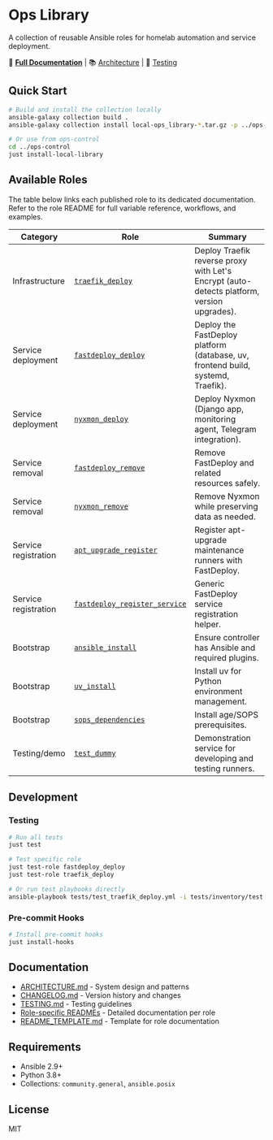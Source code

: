 # Ops Library

A collection of reusable Ansible roles for homelab automation and service deployment.

📖 **[Full Documentation](https://ops-library.readthedocs.io/)** | 📚 [Architecture](./ARCHITECTURE.md) | 🧪 [Testing](./TESTING.md)

## Quick Start

```bash
# Build and install the collection locally
ansible-galaxy collection build .
ansible-galaxy collection install local-ops_library-*.tar.gz -p ../ops-control/collections

# Or use from ops-control
cd ../ops-control
just install-local-library
```

## Available Roles

The table below links each published role to its dedicated documentation. Refer to the role README for full variable reference, workflows, and examples.

| Category | Role | Summary |
|----------|------|---------|
| Infrastructure | [`traefik_deploy`](roles/traefik_deploy/README.md) | Deploy Traefik reverse proxy with Let's Encrypt (auto-detects platform, version upgrades). |
| Service deployment | [`fastdeploy_deploy`](roles/fastdeploy_deploy/README.md) | Deploy the FastDeploy platform (database, uv, frontend build, systemd, Traefik). |
| Service deployment | [`nyxmon_deploy`](roles/nyxmon_deploy/README.md) | Deploy Nyxmon (Django app, monitoring agent, Telegram integration). |
| Service removal | [`fastdeploy_remove`](roles/fastdeploy_remove/README.md) | Remove FastDeploy and related resources safely. |
| Service removal | [`nyxmon_remove`](roles/nyxmon_remove/README.md) | Remove Nyxmon while preserving data as needed. |
| Service registration | [`apt_upgrade_register`](roles/apt_upgrade_register/README.md) | Register apt-upgrade maintenance runners with FastDeploy. |
| Service registration | [`fastdeploy_register_service`](roles/fastdeploy_register_service/README.md) | Generic FastDeploy service registration helper. |
| Bootstrap | [`ansible_install`](roles/ansible_install/README.md) | Ensure controller has Ansible and required plugins. |
| Bootstrap | [`uv_install`](roles/uv_install/README.md) | Install uv for Python environment management. |
| Bootstrap | [`sops_dependencies`](roles/sops_dependencies/README.md) | Install age/SOPS prerequisites. |
| Testing/demo | [`test_dummy`](roles/test_dummy/README.md) | Demonstration service for developing and testing runners. |

## Development

### Testing
```bash
# Run all tests
just test

# Test specific role
just test-role fastdeploy_deploy
just test-role traefik_deploy

# Or run test playbooks directly
ansible-playbook tests/test_traefik_deploy.yml -i tests/inventory/test.yml
```

### Pre-commit Hooks
```bash
# Install pre-commit hooks
just install-hooks
```

## Documentation

- [ARCHITECTURE.md](./ARCHITECTURE.md) - System design and patterns
- [CHANGELOG.md](./CHANGELOG.md) - Version history and changes
- [TESTING.md](./TESTING.md) - Testing guidelines
- [Role-specific READMEs](./roles/) - Detailed documentation per role
- [README_TEMPLATE.md](./roles/README_TEMPLATE.md) - Template for role documentation

## Requirements

- Ansible 2.9+
- Python 3.8+
- Collections: `community.general`, `ansible.posix`

## License

MIT
